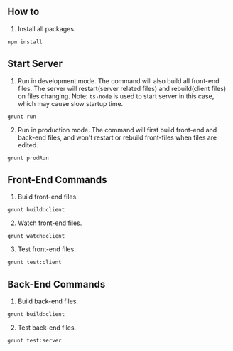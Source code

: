 
## How to 
1. Install all packages.
```
npm install
```

## Start Server
1. Run in development mode. The command will also build all front-end files. The server will restart(server related files) and rebuild(client files) on files changing.
Note: `ts-node` is used to start server in this case, which may cause slow startup time.
```
grunt run
```
2. Run in production mode. The command will first build front-end and back-end files, and won't restart or rebuild front-files when files are edited.
```
grunt prodRun
```
## Front-End Commands
1. Build front-end files.
```
grunt build:client
```
2. Watch front-end files.
```
grunt watch:client
```
3. Test front-end files.
```
grunt test:client
```
## Back-End Commands
1. Build back-end files.
```
grunt build:client
```
2. Test back-end files.
```
grunt test:server
```
